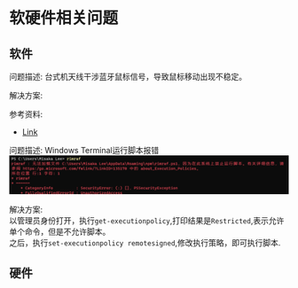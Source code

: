# 软硬件相关问题

## 软件

问题描述: 台式机天线干涉蓝牙鼠标信号，导致鼠标移动出现不稳定。

解决方案:

参考资料:
* [Link](https://www.zhihu.com/question/21861177)

问题描述: Windows Terminal运行脚本报错
![Link](./images/%E5%BE%AE%E4%BF%A1%E6%88%AA%E5%9B%BE_20220428004112.png)

解决方案:  
以管理员身份打开，执行`get-executionpolicy`,打印结果是`Restricted`,表示允许单个命令，但是不允许脚本。  
之后，执行`set-executionpolicy remotesigned`,修改执行策略，即可执行脚本.

## 硬件